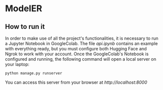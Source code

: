# ModelER

## How to run it

In order to make use of all the project's functionalities, it is necessary to run a Jupyter Notebook in GoogleColab. The file _api.ipynb_ contains an example with everything ready, but you must configure both Hugging Face and Ngrok to work with your account.
Once the GoogleColab's Notebook is configured and running, the following command will open a local server on your laptop:

```
python manage.py runserver
```

You can access this server from your browser at _http://localhost:8000_
